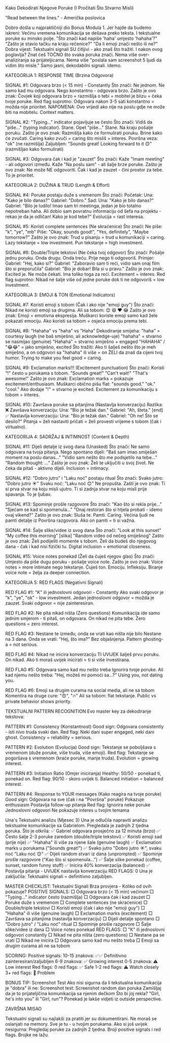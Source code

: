 Kako Dekodirati Njegove Poruke (I Pročitati Što Stvarno Misli)

"Read between the lines." - Američka poslovica

Dobro došla u najpraktičniji dio Bonus Modula 1. Jer hajde da budemo
iskreni: Većinu vremena komunikacija se dešava preko teksta. I
tekstualne poruke su minsko polje. "Što znači kad napiše 'haha' umjesto
'hahaha'?" "Zašto je stavio tačku na kraju rečenice?" "Da li emoji znači
nešto ili ne?" Dobra vijest: Tekstualni signali SU čitljivi - ako znaš
što tražiti. I nakon ovog poglavlja? Znat ćeš TOČNO što svaka poruka
znači. Nema više over-analiziranja sa prijateljicama. Nema više "poslala
sam screenshot 5 ljudi da vidim što misle." Samo jasni, dekodabilni
signali. Idemo.

KATEGORIJA 1: RESPONSE TIME (Brzina Odgovora)

SIGNAL #1: Odgovara brzo (< 15 min) - Constantly Što znači: Ne jednom.
Ne samo kad mu odgovara. Nego konstantno - odgovara brzo. Zašto je ovo
znak: Čovjek koji odgovara brzo = razmišlja o tebi = mobitel je blizu =
čeka tvoje poruke. Red flag suprotno: Odgovara nakon 3-5 sati konstantno
= možda nije prioritet. NAPOMENA: Ovo vrijedi ako nije na poslu gdje ne
može biti na mobitelu. Context matters.

SIGNAL #2: "Typing..." indicator pojavljuje se često Što znači: Vidiš da
"piše..." (typing indicator). Stane. Opet "piše..." Stane. Na kraju
pošalje poruku. Zašto je ovo znak: Razmišlja kako će formulirati poruku.
Brine kako će zvučati. Caring kako zvuči = caring što misliš = interes.
Površna veza: "ok" (ne razmišlja) Zaljubljen: "Sounds great! Looking
forward to it 😊" (razmišljao kako formulirati)

SIGNAL #3: Odgovara čak i kad je "zauzet" Što znači: Kaže "Imam
meeting" - ali odgovori između. Kaže "Na poslu sam" - ali šalje brze
poruke. Zašto je ovo znak: Ne može NE odgovoriti. Čak i kad je zauzet -
čini prostor za tebe. To je prioritet.

KATEGORIJA 2: DUŽINA & TRUD (Length & Effort)

SIGNAL #4: Poruke postaju duže s vremenom Što znači: Početak: Una: "Kako
je bilo danas?" Gabriel: "Dobro." Sad: Una: "Kako je bilo danas?"
Gabriel: "Bilo je ludilo! Imao sam tri meetinga, jedan je bio totalno
nepotreban haha. Ali dobio sam povratnu informaciju od šefa na
projektu - rekao je da je odličan! Kako je kod tebe?" Evolucija = rast
interesa.

SIGNAL #5: Koristi complete sentences (Ne skraćenice) Što znači: Ne
piše: "k", "ye", "mb" Piše: "Okay, sounds good!", "Yes, definitely",
"Maybe tomorrow?" Zašto je ovo znak: Trud u pisanju = trud u
komunikaciji = caring. Lazy tekstanje = low investment. Pun tekstanje =
high investment.

SIGNAL #6: Double/Triple tekstovi (Ne čeka tvoj odgovor) Što znači:
Pošalje jednu poruku. Onda drugu. Onda treću. Prije nego ti odgovoriš.
Primjer: Gabriel: "Hej, kako si?" Gabriel: "Zaboravio sam ti reći, vidio
sam onaj film što si preporučila" Gabriel: "Bio je dobar! Bila si u
pravu." Zašto je ovo znak: Excited je. Ne može čekati. Ima toliko toga
za reći. Excitement = interes. Red flag suprotno: Nikad ne šalje više od
jedne poruke dok ti ne odgovoriš = low investment.

KATEGORIJA 3: EMOJI & TON (Emotional Indicators)

SIGNAL #7: Koristi emoji s tobom (Čak i ako nije "emoji guy") Što znači:
Nikad ne koristi emoji sa drugima. Ali sa tobom: 😊 😄 ❤️ 😂 Zašto je
ovo znak: Emoji = emotivna ekspresija. Muškarci koriste emoji samo kad
žele pokazati emociju. Ako koristi sa tobom = osjeća emociju prema tebi.

SIGNAL #8: "Hahaha" vs "haha" vs "Haha" Dekodiranje smijeha: "haha" =
courtesy laugh (ne baš smiješno, ali acknowledge-uje) "hahaha" = stvarno
se nasmijao (genuine) "Hahaha" = stvarno smiješno + engaged "HAHAHA" /
"😂😂" = jako smiješno, excited Što tražiti: Ako ti šalješ nešto što je
meh smiješno, a on odgovori sa "hahaha" ili više = on ŽELI da znaš da
cijeni tvoj humor. Trying to make you feel good = caring.

SIGNAL #9: Exclamation marks!!! (Excitement punctuation) Što znači:
Koristi "!" često u porukama s tobom. "Sounds great!" "Can't wait!"
"That's awesome!" Zašto je ovo znak: Exclamation marks = pokazuje
excitement/enthusiasm. Muškarci obično pišu flat: "sounds good." "ok."
"cool." Ako dodaje "!" = stvarno je excited. Excitement za komunikaciju
s tobom = interes.

SIGNAL #10: Završava poruke sa pitanjima (Nastavlja konverzaciju)
Razlika: ❌ Završava konverzaciju: Una: "Bio je težak dan." Gabriel:
"Ah, šteta." [end] ✅ Nastavlja konverzaciju: Una: "Bio je težak dan."
Gabriel: "Oh ne! Što se desilo?" Pitanja = želi nastaviti pričati = želi
provesti vrijeme s tobom (čak i virtualno).

KATEGORIJA 4: SADRŽAJ & INTIMNOST (Content & Depth)

SIGNAL #11: Dijeli detalje iz svog dana (Unasked) Što znači: Ne samo
odgovara na tvoja pitanja. Nego spontano dijeli: "Baš sam imao smiješan
moment na poslu danas..." "Vidio sam nešto što me podsjetilo na tebe..."
"Random thought: ..." Zašto je ovo znak: Želi te uključiti u svoj život.
Ne čeka da pitaš - aktivno dijeli. Inclusion = intimacy.

SIGNAL #12: "Dobro jutro" i "Laku noć" postaju ritual Što znači: Svako
jutro: "Dobro jutro ☀️" Svaku noć: "Laku noć 😊" Ne propušta. Zašti je
ovo znak: Ti si prva stvar na koju misli ujutro. Ti si zadnja stvar na
koju misli prije spavanja. To je ljubav.

SIGNAL #13: Spominje prošle razgovore Što znači: "Kao što si rekla
prije..." "Sjećam se kad si spomenula..." "Onaj restoran što si htjela
probati - idemo ovaj vikend?" Zašto je ovo znak: Sluša te. Pamti.
Caring. Većina ljudi ne pamti detalje iz Površna razgovora. Ako on pamti
= ti si važna.

SIGNAL #14: Šalje slike/videe iz svog dana Što znači: "Look at this
sunset" "My coffee this morning" [slika] "Random video od nečeg
smiješnog" Zašto je ovo znak: Želi podijeliti momente s tobom. Želi da
budeš dio njegovog dana - čak i kad nisi fizički tu. Digital inclusion =
emotional closeness.

SIGNAL #15: Voice notes ponekad (Želi da čuješ njegov glas) Što znači:
Umjesto da piše dugu poruku - pošalje voice note. Zašto je ovo znak:
Voice notes = more intimate nego tekstanje. Čuješ ton. Emociju.
Infleksiju. Biranje voice note = želja za deeper connection.

KATEGORIJA 5: RED FLAGS (Negativni Signali)

RED FLAG #1: "K" ili jednoslovni odgovori - Constantly Ako svaki odgovor
je "k", "ye", "ok" - low investment. Jedan jednoslovni odgovor = možda
je zauzet. Svaki odgovor = nije zainteresiran.

RED FLAG #2: Ne pita nikad ništa (Zero questions) Komunikacija ide samo
jednim smjerom - ti pitaš, on odgovara. On nikad ne pita tebe. Zero
questions = zero interest.

RED FLAG #3: Nestane te između, onda se vrati kao ništa nije bilo
Nestane na 3 dana. Onda se vrati: "Hej, što ima?" Bez objašnjenja.
Pattern ghosting-a = not serious.

RED FLAG #4: Nikad ne inicira konverzaciju TI UVIJEK šalješ prvu poruku.
On nikad. Ako ti moraš uvijek inicirati = ti si više investirana.

RED FLAG #5: Odgovara samo kad mu nešto treba Ignorira tvoje poruke. Ali
kad njemu nešto treba: "Hej, možeš mi pomoći sa...?" Using you, not
dating you.

RED FLAG #6: Emoji sa drugim curama na social media, ali ne sa tobom
Komentira na druge cure: "😍", "🔥" Ali sa tobom: flat tekstanje. Public
vs private behavior shows priority.

TEKSTUALNI PATTERN RECOGNITION Evo master key za dekodiranje tekstova:

PATTERN #1: Consistency (Konstantnost) Good sign: Odgovara
consistently - isti nivo truda svaki dan. Red flag: Neki dani super
engaged, neki dani ghost. Consistency = reliability = serious.

PATTERN #2: Evolution (Evolucija) Good sign: Tekstanje se poboljšava s
vremenom (duže poruke, više truda, više emoji). Red flag: Tekstanje se
pogoršava s vremenom (kraće poruke, manje truda). Evolution = growing
interest.

PATTERN #3: Initiation Ratio (Omjer iniciranja) Healthy: 50/50 - ponekad
ti, ponekad on. Red flag: 90/10 - skoro uvijek ti. Balanced initiation =
balanced interest.

PATTERN #4: Response to YOUR messages (Kako reagira na tvoje poruke)
Good sign: Odgovara na sve (čak i na "Površna" poruke) Pokazuje
enthusiasm Postavlja follow-up pitanja Red flag: Ignorira neke poruke
Jednoslovni odgovori Ne pokazuje interes u tvojim temama

Una's Tekstualni analizu (Mjesec 3) Una je odlučila napraviti analizu
tekstualne komunikacije sa Gabrielom. Pregledala je zadnjih 2 tjedna
poruka. Što je otkrila: ✅ Gabriel odgovara prosječno za 12 minuta
(brzo) ✅ Često šalje 2-3 poruke zaredom (double/triple tekstovi) ✅
Koristi emoji sad (prije nije) ✅ "Hahaha" ili više za njene šale
(genuine laugh) ✅ Exclamation marks u porukama ("Sounds great!") ✅
Svako jutro "Dobro jutro ☀️", svaku noć "Laku noć 😊" ✅ Dijeli random
stvari iz dana (unprompted) ✅ Spominje prošle razgovore ("Kao što si
spomenula...") ✅ Šalje slike ponekad (coffee, sunset, random funny
stuff) ✅ Inicira 40% konverzacija (balanced) ✅ Postavlja pitanja -
UVIJEK nastavlja konverzaciju RED FLAGS: 0 Una je zaključila: Tekstualni
signali = definitivno zaljubljen.

MASTER CHECKLIST: Tekstualni Signali Brza provjera - Koliko od ovih
pokazuje? POSITIVE SIGNALS: □ Odgovara brzo (< 15 min) većinom □
"Typing..." indicator često (razmišlja) □ Odgovara čak i kad zauzet □
Poruke duže s vremenom □ Complete sentences (ne skraćenice) □
Double/triple tekstovi □ Koristi emoji (čak i ako nije "emoji guy") □
"Hahaha" ili više (genuine laugh) □ Exclamation marks (excitement) □
Završava sa pitanjima (nastavlja konverzaciju) □ Dijeli detalje spontano
□ "Dobro jutro" / "Laku noć" ritual □ Spominje prošle razgovore □ Šalje
slike/videe iz dana □ Voice notes ponekad RED FLAGS: □ "K" ili
jednoslovni odgovori constantly □ Nikad ne pita ništa (zero questions) □
Nestane pa se vrati □ Nikad ne inicira □ Odgovara samo kad mu nešto
treba □ Emoji sa drugim curama ali ne sa tobom

SCORING: Positive signals: 10-15 znakova: ✅✅ Definitivno
zainteresiran/zaljubljen 6-9 znakova: ✅ Growing interest 0-5 znakova:
⚠️ Low interest Red flags: 0 red flags: ✅ Safe 1-2 red flags: ⚠️ Watch
closely 3+ red flags: 🚩 Problem

BONUS TIP: Screenshot Test Ako nisi sigurna da li tekstualna
komunikacija je "dobra" ili ne: Screenshot test: Screenshot random dan
poruka Zamišljaj da je to prijateljičina komunikacija sa njenim dečkom
Što bi joj rekla? "Girl, he's into you" ili "Girl, run"? Ponekad je
lakše vidjeti iz outside perspective.

ZAVRŠNA MISAO

Tekstualni signali su najlakši za pratiti jer su dokumentirani. Ne moraš
se oslanjati na memory. Sve je tu - u tvojim porukama. Ako si još uvijek
nesigurna: Pregledaj poruke za zadnjih 2 tjedna. Broji positive signals
i red flags. Brojke ne lažu.

